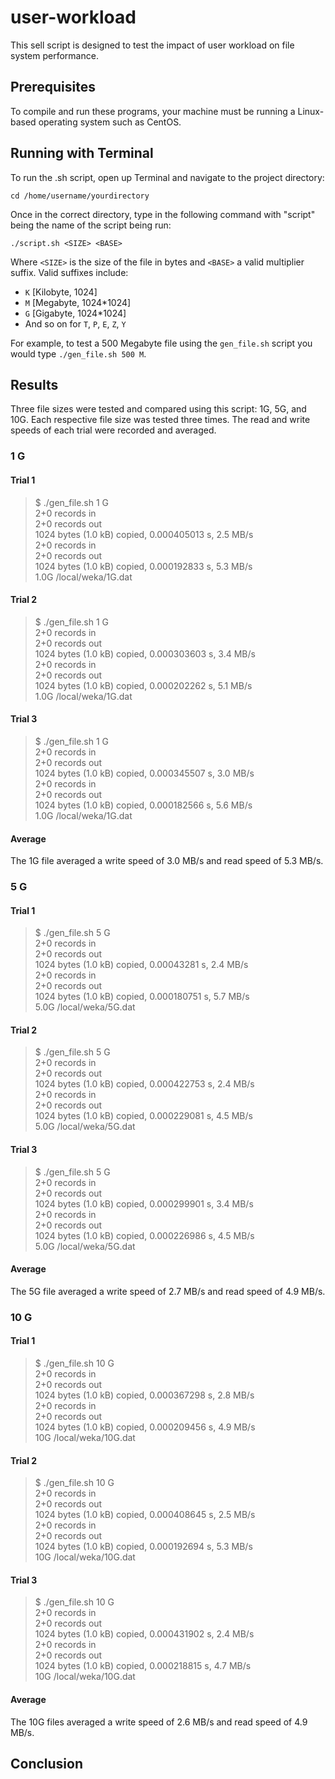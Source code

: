 # user-workload
This sell script is designed to test the impact of user workload on file system performance. 

## Prerequisites

To compile and run these programs, your machine must be running a Linux-based operating system such as CentOS.

## Running with Terminal

To run the .sh script, open up Terminal and navigate to the project directory:

```
cd /home/username/yourdirectory
```

Once in the correct directory, type in the following command with "script" being the name of the script being run:
```
./script.sh <SIZE> <BASE>
```
Where `<SIZE>` is the size of the file in bytes and `<BASE>` a valid multiplier suffix. Valid suffixes include:
- `K` [Kilobyte, 1024]
- `M` [Megabyte, 1024*1024]
- `G` [Gigabyte, 1024*1024]
- And so on for `T`, `P`, `E`, `Z`, `Y`

For example, to test a 500 Megabyte file using the `gen_file.sh` script you would type `./gen_file.sh 500 M`.

## Results

Three file sizes were tested and compared using this script: 1G, 5G, and 10G. Each respective file size was tested three times. The read and write speeds of each trial were recorded and averaged.

### 1 G

#### Trial 1
> $ ./gen_file.sh 1 G  
2+0 records in  
2+0 records out  
1024 bytes (1.0 kB) copied, 0.000405013 s, 2.5 MB/s  
2+0 records in  
2+0 records out  
1024 bytes (1.0 kB) copied, 0.000192833 s, 5.3 MB/s  
1.0G	/local/weka/1G.dat 

#### Trial 2
> $ ./gen_file.sh 1 G  
2+0 records in  
2+0 records out  
1024 bytes (1.0 kB) copied, 0.000303603 s, 3.4 MB/s  
2+0 records in  
2+0 records out  
1024 bytes (1.0 kB) copied, 0.000202262 s, 5.1 MB/s  
1.0G	/local/weka/1G.dat

#### Trial 3
> $ ./gen_file.sh 1 G  
2+0 records in  
2+0 records out  
1024 bytes (1.0 kB) copied, 0.000345507 s, 3.0 MB/s  
2+0 records in  
2+0 records out  
1024 bytes (1.0 kB) copied, 0.000182566 s, 5.6 MB/s  
1.0G	/local/weka/1G.dat

#### Average

The 1G file averaged a write speed of 3.0 MB/s and read speed of 5.3 MB/s.

### 5 G

#### Trial 1
>$ ./gen_file.sh 5 G  
2+0 records in  
2+0 records out  
1024 bytes (1.0 kB) copied, 0.00043281 s, 2.4 MB/s  
2+0 records in  
2+0 records out  
1024 bytes (1.0 kB) copied, 0.000180751 s, 5.7 MB/s  
5.0G	/local/weka/5G.dat

#### Trial 2
>$ ./gen_file.sh 5 G  
2+0 records in  
2+0 records out  
1024 bytes (1.0 kB) copied, 0.000422753 s, 2.4 MB/s  
2+0 records in  
2+0 records out  
1024 bytes (1.0 kB) copied, 0.000229081 s, 4.5 MB/s  
5.0G	/local/weka/5G.dat  

#### Trial 3
> $ ./gen_file.sh 5 G  
2+0 records in  
2+0 records out  
1024 bytes (1.0 kB) copied, 0.000299901 s, 3.4 MB/s  
2+0 records in  
2+0 records out  
1024 bytes (1.0 kB) copied, 0.000226986 s, 4.5 MB/s  
5.0G	/local/weka/5G.dat  

#### Average

The 5G file averaged a write speed of 2.7 MB/s and read speed of 4.9 MB/s.

### 10 G

#### Trial 1
>$ ./gen_file.sh 10 G  
2+0 records in  
2+0 records out  
1024 bytes (1.0 kB) copied, 0.000367298 s, 2.8 MB/s  
2+0 records in  
2+0 records out  
1024 bytes (1.0 kB) copied, 0.000209456 s, 4.9 MB/s  
10G	/local/weka/10G.dat

#### Trial 2
>$ ./gen_file.sh 10 G  
2+0 records in  
2+0 records out  
1024 bytes (1.0 kB) copied, 0.000408645 s, 2.5 MB/s  
2+0 records in  
2+0 records out  
1024 bytes (1.0 kB) copied, 0.000192694 s, 5.3 MB/s  
10G	/local/weka/10G.dat  

#### Trial 3
>$ ./gen_file.sh 10 G  
2+0 records in  
2+0 records out  
1024 bytes (1.0 kB) copied, 0.000431902 s, 2.4 MB/s  
2+0 records in  
2+0 records out  
1024 bytes (1.0 kB) copied, 0.000218815 s, 4.7 MB/s  
10G	/local/weka/10G.dat  

#### Average

The 10G files averaged a write speed of 2.6 MB/s and read speed of 4.9 MB/s.

## Conclusion
